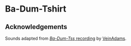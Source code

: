 # Ba-Dum-Tshirt

## Acknowledgements

Sounds adapted from [*Ba-Dum-Tss* recording](https://freesound.org/people/VeinAdams/sounds/713649/) by [VeinAdams](https://freesound.org/people/VeinAdams/).
